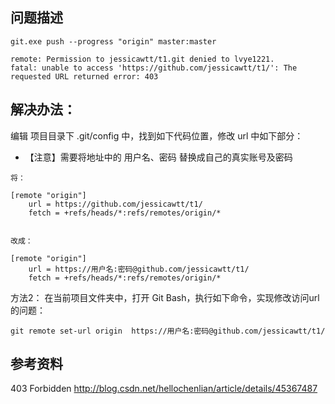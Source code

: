 
## 问题描述

```
git.exe push --progress "origin" master:master

remote: Permission to jessicawtt/t1.git denied to lvye1221.
fatal: unable to access 'https://github.com/jessicawtt/t1/': The requested URL returned error: 403

```



## 解决办法：

编辑 项目目录下 .git/config 中，找到如下代码位置，修改 url 中如下部分：

* 【注意】需要将地址中的 用户名、密码 替换成自己的真实账号及密码

```
将：

[remote "origin"]
	url = https://github.com/jessicawtt/t1/
	fetch = +refs/heads/*:refs/remotes/origin/*


改成： 

[remote "origin"]
	url = https://用户名:密码@github.com/jessicawtt/t1/
	fetch = +refs/heads/*:refs/remotes/origin/*
```


方法2： 在当前项目文件夹中，打开 Git Bash，执行如下命令，实现修改访问url的问题：

```
git remote set-url origin  https://用户名:密码@github.com/jessicawtt/t1/

```

## 参考资料

403 Forbidden
http://blog.csdn.net/hellochenlian/article/details/45367487

